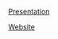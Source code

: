 [Presentation](https://docs.google.com/presentation/d/1VG8w6rwTTioM_MRyZcd8PERkLsTS46s0oFY1kK0I7HY/edit?usp=sharing)

[Website](http://mathuramg.com/makerCurriculum/)
